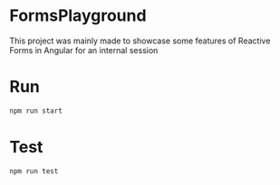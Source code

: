 # FormsPlayground

This project was mainly made to showcase some features of Reactive Forms in Angular for an internal session

# Run

  ```bash
  npm run start
  ```

# Test

  ```bash
  npm run test
  ```
